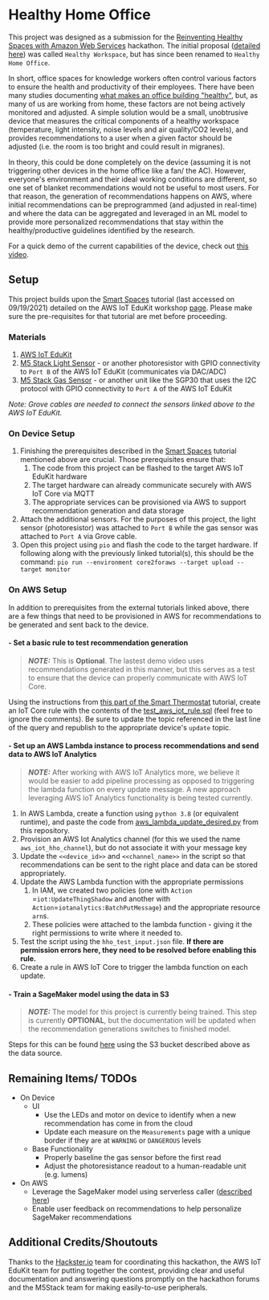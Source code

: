 # Healthy Home Office

This project was designed as a submission for the [Reinventing Healthy Spaces with Amazon Web Services](https://www.hackster.io/contests/Healthy-Spaces-with-AWS) hackathon. The initial proposal ([detailed here](https://www.hackster.io/contests/Healthy-Spaces-with-AWS/hardware_applications/13847)) was called `Healthy Workspace`, but has since been renamed to `Healthy Home Office`.

In short, office spaces for knowledge workers often control various factors to ensure the health and productivity of their employees. There have been many studies documenting [what makes an office building "healthy"](https://hbr.org/2020/04/what-makes-an-office-building-healthy), but, as many of us are working from home, these factors are not being actively monitored and adjusted. A simple solution would be a small, unobtrusive device that measures the critical components of a healthy workspace (temperature, light intensity, noise levels and air quality/CO2 levels), and provides recommendations to a user when a given factor should be adjusted (i.e. the room is too bright and could result in migranes).

In theory, this could be done completely on the device (assuming it is not triggering other devices in the home office like a fan/ the AC). However, everyone's environment and their ideal working conditions are different, so one set of blanket recommendations would not be useful to most users. For that reason, the generation of recommendations happens on AWS, where initial recommendations can be preprogrammed (and adjusted in real-time) and where the data can be aggregated and leveraged in an ML model to provide more personalized recommendations that stay within the healthy/productive guidelines identified by the research.

For a quick demo of the current capabilities of the device, check out [this video](https://www.youtube.com/watch?v=8kJCjdPjQkM).


## Setup

This project builds upon the [Smart Spaces](https://edukit.workshop.aws/en/smart-spaces.html) tutorial (last accessed on 09/19/2021) detailed on the AWS IoT EduKit workshop [page](https://edukit.workshop.aws/en/). Please make sure the pre-requisites for that tutorial are met before proceeding.


### Materials

1. [AWS IoT EduKit](https://aws.amazon.com/iot/edukit/)
1. [M5 Stack Light Sensor](https://shop.m5stack.com/products/light-sensor-unit) - or another photoresistor with GPIO connectivity to `Port B` of the AWS IoT EduKit (communicates via DAC/ADC)
1. [M5 Stack Gas Sensor](https://shop.m5stack.com/products/tvoc-eco2-gas-unit-sgp30) - or another unit like the SGP30 that uses the I2C protocol with GPIO connectivity to `Port A` of the AWS IoT EduKit

*Note: Grove cables are needed to connect the sensors linked above to the AWS IoT EduKit.*


### On Device Setup

1. Finishing the prerequisites described in the [Smart Spaces](https://edukit.workshop.aws/en/smart-spaces.html) tutorial mentioned above are crucial. Those prerequisites ensure that:
    1. The code from this project can be flashed to the target AWS IoT EduKit hardware
    1. The target hardware can already communicate securely with AWS IoT Core via MQTT
    1. The appropriate services can be provisioned via AWS to support recommendation generation and data storage
1. Attach the additional sensors. For the purposes of this project, the light sensor (photoresistor) was attached to `Port B` while the gas sensor was attached to `Port A` via Grove cable.
1. Open this project using `pio` and flash the code to the target hardware. If following along with the previously linked tutorial(s), this should be the command:
`pio run --environment core2foraws --target upload --target monitor`


### On AWS Setup

In addition to prerequisites from the external tutorials linked above, there are a few things that need to be provisioned in AWS for recommendations to be generated and sent back to the device.

#### - Set a basic rule to test recommendation generation

> **_NOTE:_**  This is **Optional**. The lastest demo video uses recommendations generated in this manner, but this serves as a test to ensure that the device can properly communicate with AWS IoT Core.

Using the instructions from [this part of the Smart Thermostat](https://edukit.workshop.aws/en/smart-thermostat/data-transforms-and-routing.html) tutorial, create an IoT Core rule with the contents of the [test_aws_iot_rule.sql](https://github.com/caterpillai/aws-iot-hho/blob/main/test_aws_iot_rule.sql) (feel free to ignore the comments). Be sure to update the topic referenced in the last line of the query and republish to the appropriate device's `update` topic.


#### - Set up an AWS Lambda instance to process recommendations and send data to AWS IoT Analytics

> **_NOTE:_** After working with AWS IoT Analytics more, we believe it would be easier to add pipeline processing as opposed to triggering the lambda function on every update message. A new approach leveraging AWS IoT Analytics functionality is being tested currently.

1. In AWS Lambda, create a function using `python 3.8` (or equivalent runtime), and paste the code from [aws_lambda_update_desired.py](https://github.com/caterpillai/aws-iot-hho/blob/main/aws_lambda_update_desired.py) from this repository.
2. Provision an AWS Iot Analytics channel (for this we used the name `aws_iot_hho_channel`), but do not associate it with your message key
3. Update the `<<device_id>>` and `<<channel_name>>` in the script so that recommendations can be sent to the right place and data can be stored appropriately.
4. Update the AWS Lambda function with the appropriate permissions
    1. In IAM, we created two policies (one with `Action` =`iot:UpdateThingShadow` and another with `Action`=`iotanalytics:BatchPutMessage`) and the appropriate resource `arn`s.
    1. These policies were attached to the lambda function - giving it the right permissions to write where it needed to.
5. Test the script using the `hho_test_input.json` file. **If there are permission errors here, they need to be resolved before enabling this rule.**
6. Create a rule in AWS IoT Core to trigger the lambda function on each update.

#### - Train a SageMaker model using the data in S3

> **_NOTE:_**  The model for this project is currently being trained. This step is currently **OPTIONAL**, but the documentation will be updated when the recommendation generations switches to finished model.

Steps for this can be found [here](https://edukit.workshop.aws/en/smart-spaces/machine-learning.html) using the S3 bucket described above as the data source.


## Remaining Items/ TODOs

* On Device
    * UI
        * Use the LEDs and motor on device to identify when a new recommendation has come in from the cloud
        * Update each measure on the `Measurements` page with a unique border if they are at `WARNING` or `DANGEROUS` levels
    * Base Functionality 
        * Properly baseline the gas sensor before the first read
        * Adjust the photoresistance readout to a human-readable unit (e.g. lumens)
* On AWS
    * Leverage the SageMaker model using serverless caller ([described here](https://edukit.workshop.aws/en/smart-spaces/working-with-ml-models.html))
    * Enable user feedback on recommendations to help personalize SageMaker recommendations

## Additional Credits/Shoutouts

Thanks to the [Hackster.io]() team for coordinating this hackathon, the AWS IoT EduKit team for putting together the contest, providing clear and useful documentation and answering questions promptly on the hackathon forums and the M5Stack team for making easily-to-use peripherals.
